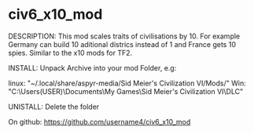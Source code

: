 # civ6_x10_mod
DESCRIPTION:
This mod scales traits of civilisations by 10. For example Germany can build 10 aditional districs instead of 1 and France gets 10 spies.
Similar to the x10 mods for TF2.

INSTALL:
Unpack Archive into your mod Folder, e.g:

linux:
"~/.local/share/aspyr-media/Sid Meier's Civilization VI/Mods/"
Win:
"C:\Users\(USER)\Documents\My Games\Sid Meier's Civilization VI\DLC"

UNISTALL:
Delete the folder

On github:
https://github.com/username4/civ6_x10_mod